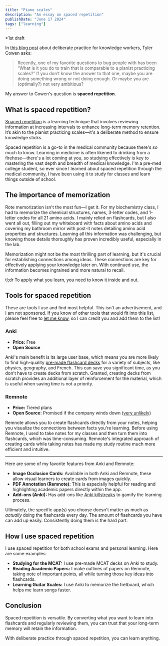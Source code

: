 ```yaml
---
title: "Piano scales"
description: "An essay on spaced repetition"
publishDate: "June 17 2024"
tags: ["learning"]
---
```

*1st draft

In [this blog post](https://marginalrevolution.com/marginalrevolution/2019/07/how-i-practice-at-what-i-do.html) about deliberate practice for knowledge workers, Tyler Cowen asks:

> Recently, one of my favorite questions to bug people with has been “What is it you do to train that is comparable to a pianist practicing scales?” If you don’t know the answer to that one, maybe you are doing something wrong or not doing enough. Or maybe you are (optimally?) not very ambitious?

My answer to Cowen's question is **spaced repetition**.

## What is spaced repetition?

[Spaced repetition](https://en.wikipedia.org/wiki/Spaced_repetition) is a learning technique that involves reviewing information at increasing intervals to enhance long-term memory retention. It’s akin to the pianist practicing scales—it's a deliberate method to ensure knowledge sticks.

Spaced repetition is a go-to in the medical community because there's *so* much to know. Learning in medicine is often likened to drinking from a firehose—there's a lot coming at you, so studying effectively is key to mastering the vast depth and breadth of medical knowledge. I'm a pre-med college student, so ever since I learned about spaced repetition through the medical community, I have been using it to study for classes and learn things outside of school.

## The importance of memorization
Rote memorization isn't the most fun—I get it. For my biochemistry class, I had to memorize the chemical structures, names, 3-letter codes, and 1-letter codes for all 21 amino acids. I mainly relied on flashcards, but I also went all out, filling out my whiteboard with facts about amino acids and covering my bathroom mirror with post-it notes detailing amino acid properties and structures. Learning all this information was challenging, but knowing those details thoroughly has proven incredibly useful, especially in the lab.

Memorization might not be the most thrilling part of learning, but it's crucial for establishing connections among ideas. These connections are key for effectively applying your knowledge later on. With continued use, the information becomes ingrained and more natural to recall.
 
tl;dr To apply what you learn, you need to know it inside and out.

## Tools for spaced repetition
These are tools I use and find most helpful. This isn't an advertisement, and I am not sponsored. If you know of other tools that would fit into this list, please feel free to [let me know](https://heidihuang.xyz/contact), so I can credit you and add them to the list!

### Anki

- **Price:** Free
- **Open Source**

Anki's main benefit is its large user base, which means you are more likely to find high-quality [pre-made flashcard decks](https://ankiweb.net/shared/decks) for a variety of subjects, like physics, geography, and French. This can save you significant time, as you don't have to create decks from scratch. Granted, creating decks from scratch provides an additional layer of reinforcement for the material, which is useful when saving time is not a priority.

### Remnote

- **Price:** Tiered plans
- **Open Source:** Promised if the company winds down ([very unlikely](https://help.remnote.com/en/articles/6085006-can-i-trust-you-ll-be-around-for-the-long-haul))

Remnote allows you to create flashcards directly from your notes, helping you visualize the connections between facts you're learning.   Before using Remnote, I used to take notes for my classes and then turn them into flashcards, which was time-consuming. Remnote's integrated approach of creating cards while taking notes has made my study routine much more efficient and intuitive.

---

Here are some of my favorite features from Anki and Remnote:

- **Image Occlusion Cards:** Available in both Anki and Remnote, these allow visual learners to create cards from images quickly.
- **PDF Annotation (Remnote):** This is especially helpful for reading and highlighting academic papers directly within the app.
- **Add-ons (Anki):** Has add-ons like [Anki killstreaks](https://ankiweb.net/shared/info/1562475180) to gamify the learning process. 

Ultimately, the specific app(s) you choose doesn't matter as much as *actually* doing the flashcards every day. The amount of flashcards you have can add up easily. Consistently doing them is the hard part. 

## How I use spaced repetition

I use spaced repetition for both school exams and personal learning. Here are some examples:

- **Studying for the MCAT:** I use pre-made MCAT decks on Anki to study.
- **Reading Academic Papers:** I make outlines of papers on Remnote, taking note of important points, all while turning those key ideas into flashcards.
- **Learning Guitar Scales:** I use Anki to memorize the fretboard, which helps me learn songs faster.

## Conclusion
Spaced repetition is versatile. By converting what you want to learn into flashcards and regularly reviewing them, you can trust that your long-term memory will retain the information.

With deliberate practice through spaced repetition, you can learn anything. 



